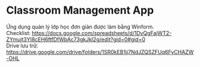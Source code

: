 # Classroom Management App
Ứng dụng quản lý lớp học đơn giản được làm bằng Winform.  
Checklist: https://docs.google.com/spreadsheets/d/1DvQgFajWT2-ZYmujt3YI8cEH6ftfDfWbAc73gkJkI2g/edit?gid=0#gid=0  
Drive lưu trữ: https://drive.google.com/drive/folders/1SR0kEB1jj7NdJZQSZFUq6FyCHAZW-OHL
